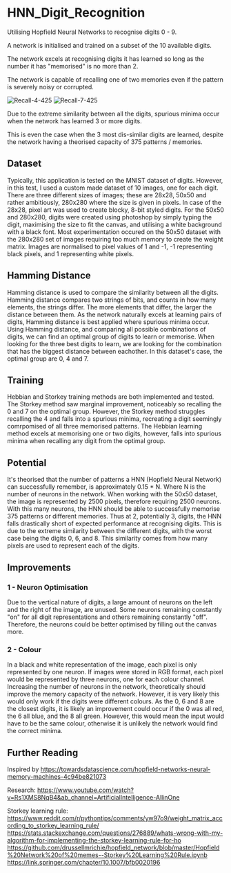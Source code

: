 # HNN_Digit_Recognition
Utilising Hopfield Neural Networks to recognise digits 0 - 9.

A network is initialised and trained on a subset of the 10 available digits.

The network excels at recognising digits it has learned so long as the number it has "memorised" is no more than 2.

The network is capable of recalling one of two memories even if the pattern is severely noisy or corrupted.

![Recall-4-425](https://github.com/Callum-C/HNN_Digit_Recognition/assets/60474698/92987b7e-5cdf-494d-a46a-ae7f51f1e7f4)  ![Recall-7-425](https://github.com/Callum-C/HNN_Digit_Recognition/assets/60474698/91ce3d4e-8260-46f5-b2a0-00f781d68176)

Due to the extreme similarity between all the digits, spurious minima occur when the network has learned 3 or more digits.

This is even the case when the 3 most dis-similar digits are learned, despite the network having a theorised capacity of 375 patterns / memories.


## Dataset
Typically, this application is tested on the MNIST dataset of digits.
However, in this test, I used a custom made dataset of 10 images, one for each digit.
There are three different sizes of images; these are 28x28, 50x50 and rather ambitiously, 280x280 where the size is given in pixels.
In case of the 28x28, pixel art was used to create blocky, 8-bit styled digits.
For the 50x50 and 280x280, digits were created using photoshop by simply typing the digit, maximising the size to fit the canvas, and utilising a white background with a black font.
Most experimentation occured on the 50x50 dataset with the 280x280 set of images requiring too much memory to create the weight matrix.
Images are normalised to pixel values of 1 and -1, -1 representing black pixels, and 1 representing white pixels.

## Hamming Distance
Hamming distance is used to compare the similarity between all the digits.
Hamming distance compares two strings of bits, and counts in how many elements, the strings differ.
The more elements that differ, the larger the distance between them.
As the network naturally excels at learning pairs of digits, Hamming distance is best applied where spurious minima occur.
Using Hamming distance, and comparing all possible combinations of digits, we can find an optimal group of digits to learn or memorise.
When looking for the three best digits to learn, we are looking for the combination that has the biggest distance between eachother.
In this dataset's case, the optimal group are 0, 4 and 7.

## Training
Hebbian and Storkey training methods are both implemented and tested.
The Storkey method saw marginal improvement, noticeably so recalling the 0 and 7 on the optimal group.
However, the Storkey method struggles recalling the 4 and falls into a spurious minima, recreating a digit seemingly comrpomised of all three memorised patterns.
The Hebbian learning method excels at memorising one or two digits, however, falls into spurious minima when recalling any digit from the optimal group.

## Potential
It's theorised that the number of patterns a HNN (Hopfield Neural Network) can successfully remember, is approximately 0.15 * N.
Where N is the number of neurons in the network. 
When working with the 50x50 dataset, the image is represented by 2500 pixels, therefore requiring 2500 neurons.
With this many neurons, the HNN should be able to successfully memorise 375 patterns or different memories.
Thus at 2, potentially 3, digits, the HNN falls drastically short of expected performance at recognising digits.
This is due to the extreme similarity between the different digits, with the worst case being the digits 0, 6, and 8. 
This similarity comes from how many pixels are used to represent each of the digits. 

## Improvements
### 1 - Neuron Optimisation
Due to the vertical nature of digits, a large amount of neurons on the left and the right of the image, are unused.
Some neurons remaining constantly "on" for all digit representations and others remaining constantly "off".
Therefore, the neurons could be better optimised by filling out the canvas more.

### 2 - Colour
In a black and white representation of the image, each pixel is only represented by one neuron.
If images were stored in RGB format, each pixel would be represented by three neurons, one for each colour channel.
Increasing the number of neurons in the network, theoretically should improve the memory capacity of the network.
However, it is very likely this would only work if the digits were different colours.
As the 0, 6 and 8 are the closest digits, it is likely an improvement could occur if the 0 was all red, the 6 all blue, and the 8 all green.
However, this would mean the input would have to be the same colour, otherwise it is unlikely the network would find the correct minima.

## Further Reading
Inspired by https://towardsdatascience.com/hopfield-networks-neural-memory-machines-4c94be821073

Research: 
https://www.youtube.com/watch?v=Rs1XMS8NqB4&ab_channel=ArtificialIntelligence-AllinOne

Storkey learning rule: 
https://www.reddit.com/r/pythontips/comments/yw97o9/weight_matrix_according_to_storkey_learning_rule/
https://stats.stackexchange.com/questions/276889/whats-wrong-with-my-algorithm-for-implementing-the-storkey-learning-rule-for-ho
https://github.com/drussellmrichie/hopfield_network/blob/master/Hopfield%20Network%20of%20memes--Storkey%20Learning%20Rule.ipynb
https://link.springer.com/chapter/10.1007/bfb0020196
 
 
